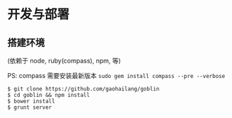 # 开发与部署

## 搭建环境
(依赖于 node, ruby(compass), npm, 等)

PS: compass 需要安装最新版本 `sudo gem install compass --pre --verbose`

```shell
$ git clone https://github.com/gaohailang/goblin
$ cd goblin && npm install
$ bower install
$ grunt server
```

